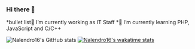 ### Hi there 👋 ###

  *bullet list🔭 I’m currently working as IT Staff
  *🌱 I’m currently learning PHP, JavaScript and C/C++
<!--
**nalendro16/nalendro16** is a ✨ _special_ ✨ repository because its `README.md` (this file) appears on your GitHub profile.

Here are some ideas to get you started:

- 👯 I’m looking to collaborate on ...
- 🤔 I’m looking for help with ...
- 💬 Ask me about ...
- 📫 How to reach me: ...
- 😄 Pronouns: ...
- ⚡ Fun fact: ...
-->
![Nalendro16's GitHub stats](https://github-readme-stats.vercel.app/api?username=nalendro16&show_icons=true&theme=merko)
[![Nalendro16's wakatime stats](https://github-readme-stats.vercel.app/api/wakatime?username=nalendro6)](https://github.com/nalendro16/github-readme-stats)
